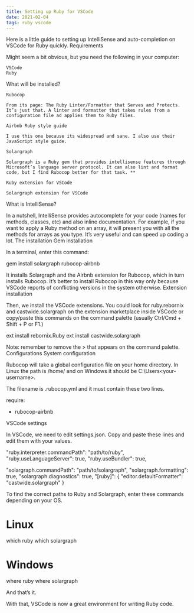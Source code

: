 ```yaml
---
title: Setting up Ruby for VSCode
date: 2021-02-04
tags: ruby vscode
---
```


Here is a little guide to setting up IntelliSense and auto-completion on VSCode for Ruby quickly.
Requirements

Might seem a bit obvious, but you need the following in your computer:

    VSCode
    Ruby

What will be installed?

    Rubocop

    From its page: The Ruby Linter/Formatter that Serves and Protects. It’s just that. A linter and formatter that takes rules from a configuration file ad applies them to Ruby files.

    Airbnb Ruby style guide

    I use this one because its widespread and sane. I also use their JavaScript style guide.

    Solargraph

    Solargraph is a Ruby gem that provides intellisense features through Microsoft’s language server protocol. It can also lint and format code, but I find Rubocop better for that task. **

    Ruby extension for VSCode

    Solargraph extension for VSCode

What is IntelliSense?

In a nutshell, IntelliSense provides autocomplete for your code (names for methods, classes, etc)
and also inline documentation. For example, if you want to apply a Ruby method on an array, it will
present you with all the methods for arrays as you type. It’s very useful and can speed up coding a
lot. The installation Gem installation

In a terminal, enter this command:

gem install solargraph rubocop-airbnb

It installs Solargraph and the Airbnb extension for Rubocop, which in turn installs Rubocop. It’s
better to install Rubocop in this way only because VSCode reports of conflicting versions in the
system otherwise. Extension installation

Then, we install the VSCode extensions. You could look for ruby.rebornix and castwide.solargraph on
the extension marketplace inside VSCode or copy/paste this commands on the command palette (usually
Ctrl/Cmd + Shift + P or F1.)

ext install rebornix.Ruby ext install castwide.solargraph

Note: remember to remove the > that appears on the command palette. Configurations System
configuration

Rubocop will take a global configuration file on your home directory. In Linux the path is
/home/<your-username> and on Windows it should be C:\Users\<your-username>.

The filename is .rubocop.yml and it must contain these two lines.

require:

- rubocop-airbnb

VSCode settings

In VSCode, we need to edit settings.json. Copy and paste these lines and edit them with your values.

"ruby.interpreter.commandPath": "path/to/ruby", "ruby.useLanguageServer": true, "ruby.useBundler":
true,

"solargraph.commandPath": "path/to/solargraph", "solargraph.formatting": true,
"solargraph.diagnostics": true, "[ruby]": { "editor.defaultFormatter": "castwide.solargraph" }

To find the correct paths to Ruby and Solargraph, enter these commands depending on your OS.

# Linux

which ruby which solargraph

# Windows

where ruby where solargraph

And that’s it.

With that, VSCode is now a great environment for writing Ruby code.
